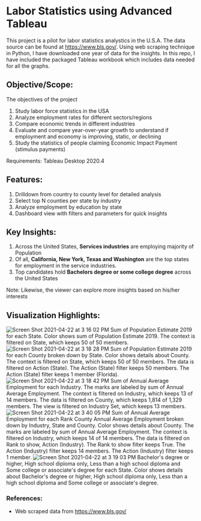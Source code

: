 

# Labor Statistics using Advanced Tableau

This project is a pilot for labor statistics analystics in the U.S.A. The data source can be found at https://www.bls.gov/. Using web scraping technique in Python, I have downloaded one year of data for the insights. In this repo, I have included the packaged Tableau workbook which includes data needed for all the graphs. 

## Objective/Scope: 
The objectives of the project
1. Study labor force statistics in the USA
2. Analyze employment rates for different sectors/regions
3. Compare economic trends in different industries
4. Evaluate and compare year-over-year growth to understand if 
employment and economy is improving, static, or declining
5. Study the statistics of people claiming Economic Impact Payment 
(stimulus payments)

Requirements: Tableau Desktop 2020.4
## Features:

1. Drilldown from country to county level for detailed analysis
2. Select top N counties per state by industry
3. Analyze employment by education by state
4. Dashboard view with filters and parameters for quick insights
## Key Insights:
1. Across the United States, **Services industries** are employing majority of Population
2. Of all, **California, New York, Texas and Washington** are the top states for employment in the service industries.
3. Top candidates hold **Bachelors degree or some college degree** across the United States

Note: Likewise, the viewer can explore more insights based on his/her interests

## Visualization Highlights:

<img alt="Screen Shot 2021-04-22 at 3 16 02 PM" src="https://user-images.githubusercontent.com/60490190/115772894-a803e880-a37d-11eb-8f42-30a9166d16e5.png">
Sum of Population Estimate 2019 for each State.  Color shows sum of Population Estimate 2019. The context is filtered on State, which keeps 50 of 50 members.

<img alt="Screen Shot 2021-04-22 at 3 18 28 PM" src="https://user-images.githubusercontent.com/60490190/115773416-4728e000-a37e-11eb-9a13-32cde73f71c3.png">
Sum of Population Estimate 2019 for each County broken down by State.  Color shows details about County. The context is filtered on State, which keeps 50 of 50 members. The data is filtered on Action (State). The Action (State) filter keeps 50 members. The Action (State) filter keeps 1 member (Florida).

<img alt="Screen Shot 2021-04-22 at 3 18 42 PM" src="https://user-images.githubusercontent.com/60490190/115773415-4728e000-a37e-11eb-917a-99a96315fcc7.png">
Sum of Annual Average Employment for each Industry.  The marks are labeled by sum of Annual Average Employment. The context is filtered on Industry, which keeps 13 of 14 members. The data is filtered on County, which keeps 1,814 of 1,329 members. The view is filtered on Industry Set, which keeps 13 members.
<img alt="Screen Shot 2021-04-22 at 3 40 05 PM" src="https://user-images.githubusercontent.com/60490190/115775542-041c3c00-a381-11eb-8884-4614cf3e692f.png">
Sum of Annual Average Employment for each Rank County Annual Average Employment broken down by Industry, State and County.  Color shows details about County.  The marks are labeled by sum of Annual Average Employment. The context is filtered on Industry, which keeps 14 of 14 members. The data is filtered on Rank to show, Action (Industry). The Rank to show filter keeps True. The Action (Industry) filter keeps 14 members. The Action (Industry) filter keeps 1 member. 
<img alt="Screen Shot 2021-04-22 at 3 19 03 PM" src="https://user-images.githubusercontent.com/60490190/115773251-15177e00-a37e-11eb-9078-f91c7a60a508.png">
Bachelor's degree or higher, High school diploma only, Less than a high school diploma and Some college or associate's degree for each State.  Color shows details about Bachelor's degree or higher, High school diploma only, Less than a high school diploma and Some college or associate's degree.

### References:
- Web scraped data from https://www.bls.gov/
